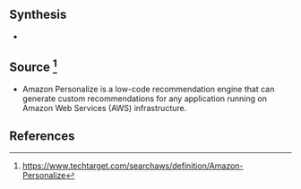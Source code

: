 ## Synthesis
- 
## Source [^1]
- Amazon Personalize is a low-code recommendation engine that can generate custom recommendations for any application running on Amazon Web Services (AWS) infrastructure.
## References

[^1]: https://www.techtarget.com/searchaws/definition/Amazon-Personalize